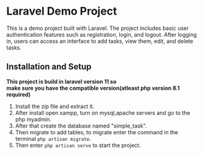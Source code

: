 # Laravel Demo Project 

This is a demo project built with Laravel. The project includes basic user authentication features such as registration, login, and logout. After logging in, users can access an interface to add tasks, view them, edit, and delete tasks.


## Installation and Setup 

**This project is build in laravel version 11 so  
  make sure you have the compatible version(atleast php version 8.1 required)**

  1. Install the zip file and extract it.
  2. After install open xampp, turn on mysql,apache servers and go to the php myadmin.
  3. After that create the database named "simple_task".
  4. Then migrate to add tables, to migrate enter the command in the terminal `php artisan migrate`.
  5. Then enter `php artisan serve` to start the project. 

